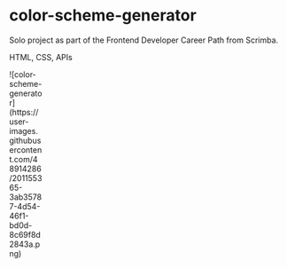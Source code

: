 # color-scheme-generator

Solo project as part of the Frontend Developer Career Path from Scrimba.

HTML, CSS, APIs

<div style="width:60px ; height:60px">
![color-scheme-generator](https://user-images.githubusercontent.com/48914286/201155365-3ab35787-4d54-46f1-bd0d-8c69f8d2843a.png)
</div>
